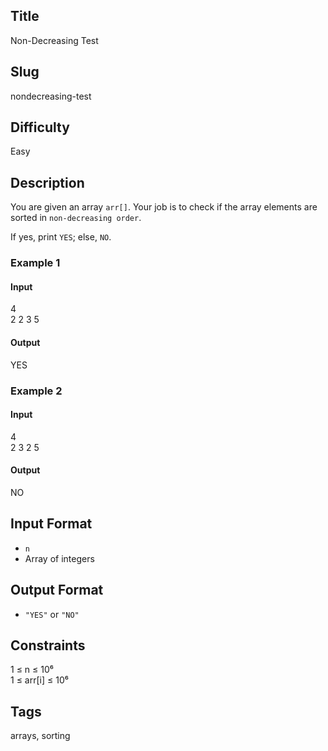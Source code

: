 ## Title

Non-Decreasing Test

## Slug

nondecreasing-test

## Difficulty

Easy

## Description

You are given an array `arr[]`. Your job is to check if the array elements are sorted in `non-decreasing order`.

If yes, print `YES`; else, `NO`.


### Example 1
#### Input
4  
2 2 3 5

#### Output
YES

### Example 2
#### Input
4  
2 3 2 5

#### Output
NO

## Input Format
- `n`  
- Array of integers

## Output Format
- `"YES"` or `"NO"`

## Constraints
1 ≤ n ≤ 10⁶  
1 ≤ arr[i] ≤ 10⁶  

## Tags
arrays, sorting
